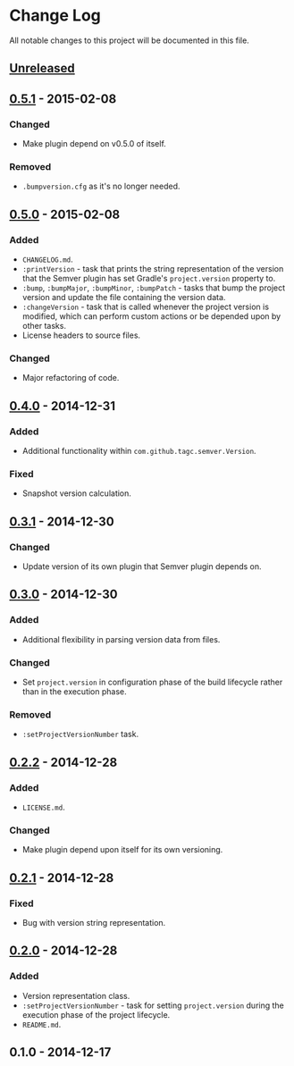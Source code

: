 # Change Log
All notable changes to this project will be documented in this file.

## [Unreleased][unreleased]

## [0.5.1] - 2015-02-08
### Changed
 - Make plugin depend on v0.5.0 of itself.

### Removed
 - `.bumpversion.cfg` as it's no longer needed.

## [0.5.0] - 2015-02-08
### Added
 - `CHANGELOG.md`.
 - `:printVersion` - task that prints the string representation of the version that the Semver plugin has set Gradle's `project.version` property to.
 - `:bump`, `:bumpMajor`, `:bumpMinor`, `:bumpPatch` - tasks that bump the project version and update the file containing the version data.
 - `:changeVersion` - task that is called whenever the project version is modified, which can perform custom actions or be depended upon by other tasks.
 - License headers to source files.

### Changed
 - Major refactoring of code.

## [0.4.0] - 2014-12-31
### Added
 - Additional functionality within `com.github.tagc.semver.Version`.

### Fixed
 - Snapshot version calculation.

## [0.3.1] - 2014-12-30
### Changed
 - Update version of its own plugin that Semver plugin depends on.

## [0.3.0] - 2014-12-30
### Added
 - Additional flexibility in parsing version data from files.

### Changed
 - Set `project.version` in configuration phase of the build lifecycle rather than in the execution phase.

### Removed
 - `:setProjectVersionNumber` task.

## [0.2.2] - 2014-12-28
### Added
 - `LICENSE.md`.

### Changed
 - Make plugin depend upon itself for its own versioning.

## [0.2.1] - 2014-12-28
### Fixed
 - Bug with version string representation.

## [0.2.0] - 2014-12-28
### Added
 - Version representation class.
 - `:setProjectVersionNumber` - task for setting `project.version` during the execution phase of the project lifecycle.
 - `README.md`.

## 0.1.0 - 2014-12-17

[unreleased]: https://github.com/TAGC/Semver/compare/v0.5.1...HEAD
[0.5.1]: https://github.com/TAGC/Semver/compare/v0.5.0...v0.5.1
[0.5.0]: https://github.com/TAGC/Semver/compare/v0.4.0...v0.5.0
[0.4.0]: https://github.com/TAGC/Semver/compare/v0.3.1...v0.4.0
[0.3.1]: https://github.com/TAGC/Semver/compare/v0.3.0...v0.3.1
[0.3.0]: https://github.com/TAGC/Semver/compare/v0.2.2...v0.3.0
[0.2.2]: https://github.com/TAGC/Semver/compare/v0.2.1...v0.2.2
[0.2.1]: https://github.com/TAGC/Semver/compare/v0.2.0...v0.2.1
[0.2.0]: https://github.com/TAGC/Semver/compare/v0.1.0...v0.2.0
